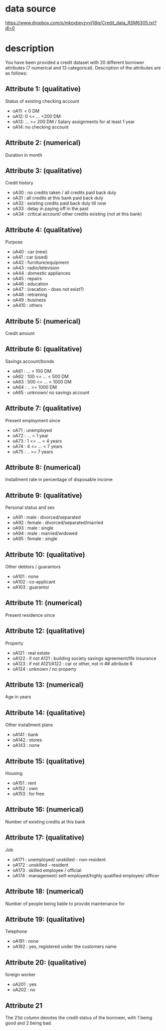 # data source

https://www.dropbox.com/s/mkoxbevzyvj1j9q/Credit_data_RSM6305.txt?dl=0 

# description

You have been provided a credit dataset with 20 different borrower attributes (7 numerical and 13 categorical). Description of the attributes are as follows:


## Attribute 1:  (qualitative)

Status of existing checking account

- oA11: < 0 DM
- oA12: 0 <= … <200 DM
- oA13: … >= 200 DM / Salary assignments for at least 1 year
- oA14: no checking account

## Attribute 2:  (numerical)

Duration in month

## Attribute 3:  (qualitative)

Credit history

- oA30 : no credits taken / all credits paid back duly
- oA31 : all credits at this bank paid back duly
- oA32 : existing credits paid back duly till now
- oA33 : delay in paying off in the past
- oA34 : critical account/ other credits existing (not at this bank)

## Attribute 4:  (qualitative)

Purpose

- oA40 : car (new)
- oA41 : car (used)
- oA42 : furniture/equipment
- oA43 : radio/television
- oA44 : domestic appliances
- oA45 : repairs
- oA46 : education
- oA47 : (vacation - does not exist?)
- oA48 : retraining
- oA49 : business
- oA410 : others

## Attribute 5:  (numerical)

Credit amount

## Attribute 6:  (qualitative)

Savings account/bonds

- oA61 :          ... <  100 DM
- oA62 :   100 <= ... <  500 DM
- oA63 :   500 <= ... < 1000 DM
- oA64 :          .. >= 1000 DM
- oA65 :   unknown/ no savings account

## Attribute 7:  (qualitative)

Present employment since

- oA71 : unemployed
- oA72 :       ... < 1 year
- oA73 : 1  <= ... < 4 years  
- oA74 : 4  <= ... < 7 years
- oA75 :       .. >= 7 years

## Attribute 8:  (numerical)

Installment rate in percentage of disposable income

## Attribute 9:  (qualitative)

Personal status and sex

- oA91 : male   : divorced/separated
- oA92 : female : divorced/separated/married
- oA93 : male   : single
- oA94 : male   : married/widowed
- oA95 : female : single

## Attribute 10: (qualitative)

Other debtors / guarantors

- oA101 : none
- oA102 : co-applicant
- oA103 : guarantor

## Attribute 11: (numerical)

Present residence since

## Attribute 12: (qualitative)

Property

- oA121 : real estate
- oA122 : if not A121 : building society savings agreement/life insurance
- oA123 : if not A121/A122 : car or other, not in ## attribute 6
- oA124 : unknown / no property

## Attribute 13: (numerical)

Age in years

## Attribute 14: (qualitative)

Other installment plans 

- oA141 : bank
- oA142 : stores
- oA143 : none

## Attribute 15: (qualitative)

Housing

- oA151 : rent
- oA152 : own
- oA153 : for free

## Attribute 16: (numerical)

Number of existing credits at this bank

## Attribute 17: (qualitative)

Job

- oA171 : unemployed/ unskilled  - non-resident
- oA172 : unskilled - resident
- oA173 : skilled employee / official
- oA174 : management/ self-employed/highly qualified employee/ officer

## Attribute 18: (numerical)

Number of people being liable to provide maintenance for

## Attribute 19: (qualitative)

Telephone

- oA191 : none
- oA192 : yes, registered under the customers name

## Attribute 20: (qualitative)

foreign worker

- oA201 : yes
- oA202 : no

## Attribute 21

The 21st column denotes the credit status of the borrower, with 1 being good and 2 being bad. 